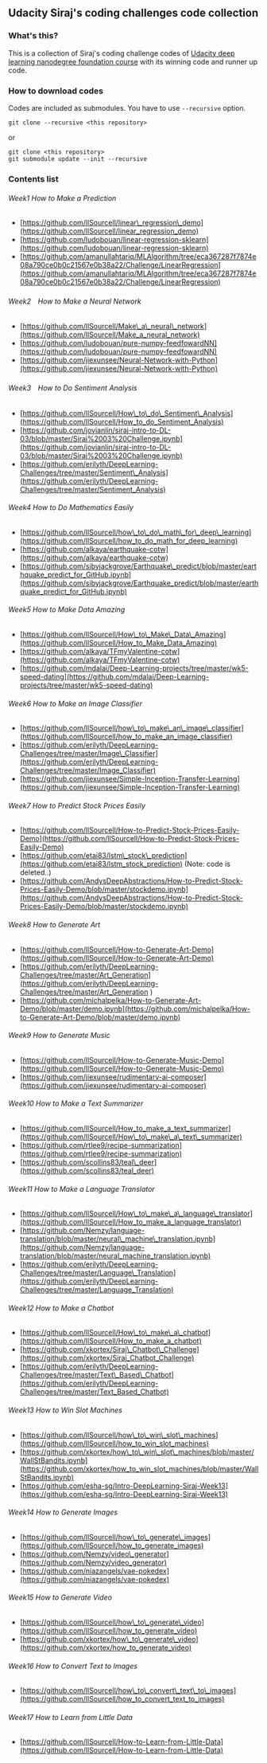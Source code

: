 ## Udacity Siraj's coding challenges code collection

### What's this?

This is a collection of Siraj's coding challenge codes of [Udacity deep learning nanodegree foundation course](https://www.udacity.com/course/deep-learning-nanodegree-foundation--nd101) with its winning code and runner up code.

### How to download codes

Codes are included as submodules. You have to use `--recursive` option.

```
git clone --recursive <this repository>
```

or

```
git clone <this repository>
git submodule update --init --recursive
```

### Contents list

###### Week1 How to Make a Prediction

- [https://github.com/llSourcell/linear\_regression\_demo](https://github.com/llSourcell/linear_regression_demo)
- [https://github.com/ludobouan/linear-regression-sklearn](https://github.com/ludobouan/linear-regression-sklearn)
- [https://github.com/amanullahtariq/MLAlgorithm/tree/eca367287f7874e08a790ce0b0c21567e0b38a22/Challenge/LinearRegression](https://github.com/amanullahtariq/MLAlgorithm/tree/eca367287f7874e08a790ce0b0c21567e0b38a22/Challenge/LinearRegression)

###### Week2　How to Make a Neural Network

- [https://github.com/llSourcell/Make\_a\_neural\_network](https://github.com/llSourcell/Make_a_neural_network)
- [https://github.com/ludobouan/pure-numpy-feedfowardNN](https://github.com/ludobouan/pure-numpy-feedfowardNN)
- [https://github.com/jiexunsee/Neural-Network-with-Python](https://github.com/jiexunsee/Neural-Network-with-Python)

###### Week3　How to Do Sentiment Analysis

- [https://github.com/llSourcell/How\_to\_do\_Sentiment\_Analysis](https://github.com/llSourcell/How_to_do_Sentiment_Analysis)
- [https://github.com/jovianlin/siraj-intro-to-DL-03/blob/master/Siraj%2003%20Challenge.ipynb](https://github.com/jovianlin/siraj-intro-to-DL-03/blob/master/Siraj%2003%20Challenge.ipynb)
- [https://github.com/erilyth/DeepLearning-Challenges/tree/master/Sentiment\_Analysis](https://github.com/erilyth/DeepLearning-Challenges/tree/master/Sentiment_Analysis)

###### Week4 How to Do Mathematics Easily

- [https://github.com/llSourcell/how\_to\_do\_math\_for\_deep\_learning](https://github.com/llSourcell/how_to_do_math_for_deep_learning)
- [https://github.com/alkaya/earthquake-cotw](https://github.com/alkaya/earthquake-cotw)
- [https://github.com/sibyjackgrove/Earthquake\_predict/blob/master/earthquake_predict_for_GitHub.ipynb](https://github.com/sibyjackgrove/Earthquake_predict/blob/master/earthquake_predict_for_GitHub.ipynb)

###### Week5 How to Make Data Amazing

- [https://github.com/llSourcell/How\_to\_Make\_Data\_Amazing](https://github.com/llSourcell/How_to_Make_Data_Amazing)
- [https://github.com/alkaya/TFmyValentine-cotw](https://github.com/alkaya/TFmyValentine-cotw)
- [https://github.com/mdalai/Deep-Learning-projects/tree/master/wk5-speed-dating](https://github.com/mdalai/Deep-Learning-projects/tree/master/wk5-speed-dating)

###### Week6 How to Make an Image Classifier

- [https://github.com/llSourcell/how\_to\_make\_an\_image\_classifier](https://github.com/llSourcell/how_to_make_an_image_classifier)
- [https://github.com/erilyth/DeepLearning-Challenges/tree/master/Image\_Classifier](https://github.com/erilyth/DeepLearning-Challenges/tree/master/Image_Classifier)
- [https://github.com/jiexunsee/Simple-Inception-Transfer-Learning](https://github.com/jiexunsee/Simple-Inception-Transfer-Learning)

###### Week7 How to Predict Stock Prices Easily

- [https://github.com/llSourcell/How-to-Predict-Stock-Prices-Easily-Demo](https://github.com/llSourcell/How-to-Predict-Stock-Prices-Easily-Demo)
- [https://github.com/etai83/lstm\_stock\_prediction](https://github.com/etai83/lstm_stock_prediction) (Note: code is deleted..)
- [https://github.com/AndysDeepAbstractions/How-to-Predict-Stock-Prices-Easily-Demo/blob/master/stockdemo.ipynb](https://github.com/AndysDeepAbstractions/How-to-Predict-Stock-Prices-Easily-Demo/blob/master/stockdemo.ipynb)

###### Week8 How to Generate Art

- [https://github.com/llSourcell/How-to-Generate-Art-Demo](https://github.com/llSourcell/How-to-Generate-Art-Demo)
- [https://github.com/erilyth/DeepLearning-Challenges/tree/master/Art_Generation](https://github.com/erilyth/DeepLearning-Challenges/tree/master/Art_Generation
)
- [https://github.com/michalpelka/How-to-Generate-Art-Demo/blob/master/demo.ipynb](https://github.com/michalpelka/How-to-Generate-Art-Demo/blob/master/demo.ipynb)

###### Week9 How to Generate Music

- [https://github.com/llSourcell/How-to-Generate-Music-Demo](https://github.com/llSourcell/How-to-Generate-Music-Demo)
- [https://github.com/jiexunsee/rudimentary-ai-composer](https://github.com/jiexunsee/rudimentary-ai-composer)

###### Week10 How to Make a Text Summarizer

- [https://github.com/llSourcell/How_to_make_a_text_summarizer](https://github.com/llSourcell/How\_to\_make\_a\_text\_summarizer)
- [https://github.com/rtlee9/recipe-summarization](https://github.com/rtlee9/recipe-summarization)
- [https://github.com/scollins83/teal\_deer](https://github.com/scollins83/teal_deer)

###### Week11 How to Make a Language Translator 

- [https://github.com/llSourcell/How\_to\_make\_a\_language\_translator](https://github.com/llSourcell/How_to_make_a_language_translator)
- [https://github.com/Nemzy/language-translation/blob/master/neural\_machine\_translation.ipynb](https://github.com/Nemzy/language-translation/blob/master/neural_machine_translation.ipynb)
- [https://github.com/erilyth/DeepLearning-Challenges/tree/master/Language\_Translation](https://github.com/erilyth/DeepLearning-Challenges/tree/master/Language_Translation)

###### Week12 How to Make a Chatbot

- [https://github.com/llSourcell/How\_to\_make\_a\_chatbot](https://github.com/llSourcell/How_to_make_a_chatbot)
- [https://github.com/xkortex/Siraj\_Chatbot\_Challenge](https://github.com/xkortex/Siraj_Chatbot_Challenge)
- [https://github.com/erilyth/DeepLearning-Challenges/tree/master/Text\_Based\_Chatbot](https://github.com/erilyth/DeepLearning-Challenges/tree/master/Text_Based_Chatbot)

###### Week13 How to Win Slot Machines

- [https://github.com/llSourcell/how\_to\_win\_slot\_machines](https://github.com/llSourcell/how_to_win_slot_machines)
- [https://github.com/xkortex/how\_to\_win\_slot\_machines/blob/master/WallStBandits.ipynb](https://github.com/xkortex/how_to_win_slot_machines/blob/master/WallStBandits.ipynb)
- [https://github.com/esha-sg/Intro-DeepLearning-Siraj-Week13](https://github.com/esha-sg/Intro-DeepLearning-Siraj-Week13)

###### Week14 How to Generate Images

- [https://github.com/llSourcell/how\_to\_generate\_images](https://github.com/llSourcell/how_to_generate_images)
- [https://github.com/Nemzy/video\_generator](https://github.com/Nemzy/video_generator)
- [https://github.com/niazangels/vae-pokedex](https://github.com/niazangels/vae-pokedex)

###### Week15 How to Generate Video

- [https://github.com/llSourcell/how\_to\_generate\_video](https://github.com/llSourcell/how_to_generate_video)
- [https://github.com/xkortex/how\_to\_generate\_video](https://github.com/xkortex/how_to_generate_video)

###### Week16 How to Convert Text to Images

- [https://github.com/llSourcell/how\_to\_convert\_text\_to\_images](https://github.com/llSourcell/how_to_convert_text_to_images)

###### Week17 How to Learn from Little Data

- [https://github.com/llSourcell/How-to-Learn-from-Little-Data](https://github.com/llSourcell/How-to-Learn-from-Little-Data)


